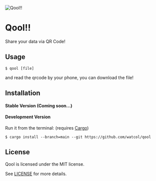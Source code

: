 <img align="center" src="https://raw.githubusercontent.com/watcol/qool/main/assets/logo.svg" alt ="Qool!!">

# Qool!!
Share your data via QR Code!

## Usage
```shell
$ qool [file]
```
and read the qrcode by your phone, you can download the file!

## Installation
#### Stable Version (Coming soon...)
#### Development Version
Run it from the terminal: (requires [Cargo](https://github.com/rust-lang/cargo))
```shell
$ cargo install --branch=main --git https://github.com/watcol/qool
```

## License
Qool is licensed under the MIT license.

See [LICENSE](https://github.com/watcol/qool/blob/main/LICENSE) for more details.
